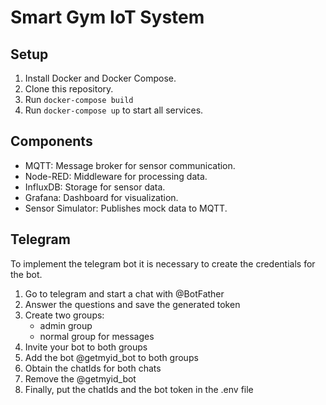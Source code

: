 
# Smart Gym IoT System

## Setup
1. Install Docker and Docker Compose.
2. Clone this repository.
3. Run `docker-compose build`
4. Run `docker-compose up` to start all services.

## Components
- MQTT: Message broker for sensor communication.
- Node-RED: Middleware for processing data.
- InfluxDB: Storage for sensor data.
- Grafana: Dashboard for visualization.
- Sensor Simulator: Publishes mock data to MQTT.

## Telegram
To implement the telegram bot it is necessary to create the credentials for the bot.
1. Go to telegram and start a chat with @BotFather
2. Answer the questions and save the generated token
3. Create two groups: 
    - admin group
    - normal group for messages  
4. Invite your bot to both groups
5. Add the bot @getmyid_bot to both groups
6. Obtain the chatIds for both chats
7. Remove the @getmyid_bot
8. Finally, put the chatIds and the bot token in the .env file